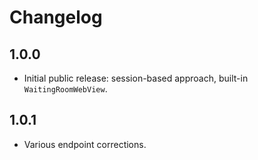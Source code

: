 # Changelog

## 1.0.0
- Initial public release: session-based approach, built-in `WaitingRoomWebView`.

## 1.0.1
- Various endpoint corrections.

